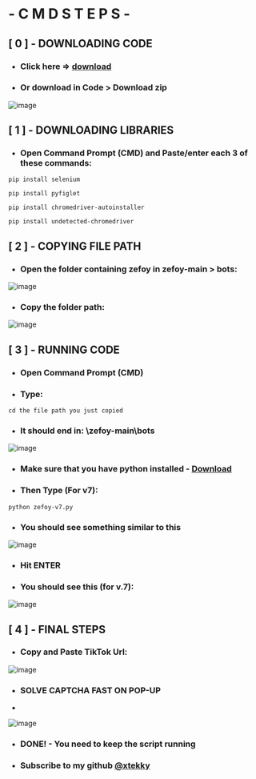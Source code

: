 # - C M D  S T E P S - 
## [ 0 ] - DOWNLOADING CODE
- ### Click here => [download](https://github.com/xtekky/zefoy/archive/refs/heads/main.zip)
- ### Or download in Code > Download zip
![image](https://user-images.githubusercontent.com/98614666/160390771-86d5a58b-8338-402d-9235-1c830149086c.png)

## [ 1 ] - DOWNLOADING LIBRARIES
- ### Open Command Prompt (CMD) and Paste/enter each 3 of these commands:
```
pip install selenium
```
```
pip install pyfiglet
```
```
pip install chromedriver-autoinstaller
```
```
pip install undetected-chromedriver
```
## [ 2 ] - COPYING FILE PATH
- ### Open the folder containing zefoy in zefoy-main > bots:
![image](https://user-images.githubusercontent.com/98614666/160391352-5ca3bc19-0351-489a-a4f1-643e60c66334.png)
- ### Copy the folder path:
![image](https://user-images.githubusercontent.com/98614666/160391445-ba0f5de0-992c-4faa-a1ec-cab5794bc86a.png)
 
## [ 3 ] - RUNNING CODE
- ### Open Command Prompt (CMD)
- ### Type:
```
cd the file path you just copied
```
- ### It should end in: \zefoy-main\bots
![image](https://user-images.githubusercontent.com/98614666/160391780-e23ded36-5594-4592-b1a9-8935384c30d4.png)
- ### Make sure that you have python installed - [Download](https://www.microsoft.com/en-us/p/python-310/9pjpw5ldxlz5#activetab=pivot:overviewtab)
- ### Then Type (For v7):
```
python zefoy-v7.py
```
- ### You should see something similar to this
![image](https://user-images.githubusercontent.com/98614666/160392734-19f8b6d4-ff22-448b-ae90-383e81e205a5.png)

- ### Hit ENTER
- ### You should see this (for v.7):
![image](https://user-images.githubusercontent.com/98614666/160392853-7ee07859-9bd0-455b-be0b-1c01894d4009.png)

## [ 4 ] - FINAL STEPS
- ### Copy and Paste TikTok Url:
![image](https://user-images.githubusercontent.com/98614666/159102913-185b0bab-7158-4076-88d9-fc0d79c6ccf4.png)
- ### SOLVE CAPTCHA FAST ON POP-UP
- 
![image](https://user-images.githubusercontent.com/98614666/159103044-c5928d97-dce0-4a65-ae67-4803a9b764f5.png)
- ### DONE! - You need to keep the script running
- ### Subscribe to my github [@xtekky](https://github.com/xtekky)






